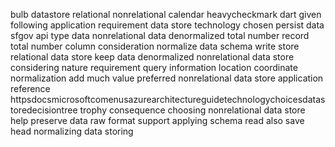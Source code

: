 bulb datastore relational nonrelational calendar heavycheckmark dart given following application requirement data store technology chosen persist data sfgov api type data nonrelational data denormalized total number record total number column consideration normalize data schema write store relational data store keep data denormalized nonrelational data store considering nature requirement query information location coordinate normalization add much value preferred nonrelational data store application reference httpsdocsmicrosoftcomenusazurearchitectureguidetechnologychoicesdatastoredecisiontree trophy consequence choosing nonrelational data store help preserve data raw format support applying schema read also save head normalizing data storing
